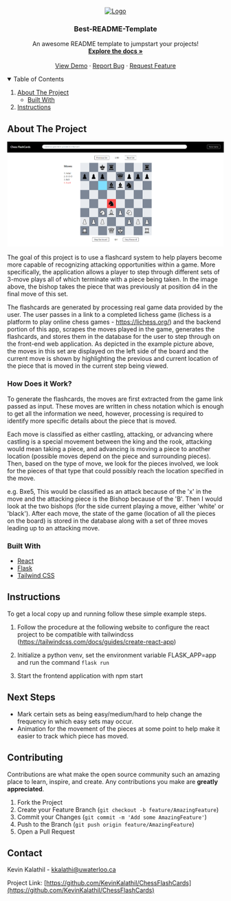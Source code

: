 <!-- PROJECT SHIELDS -->
<!--
*** I'm using markdown "reference style" links for readability.
*** Reference links are enclosed in brackets [ ] instead of parentheses ( ).
*** See the bottom of this document for the declaration of the reference variables
*** for contributors-url, forks-url, etc. This is an optional, concise syntax you may use.
*** https://www.markdownguide.org/basic-syntax/#reference-style-links
-->

<!-- PROJECT LOGO -->
<br />
<p align="center">
  <a href="https://github.com/othneildrew/Best-README-Template">
    <img src="images/logo.png" alt="Logo" width="80" height="80">
  </a>

  <h3 align="center">Best-README-Template</h3>

  <p align="center">
    An awesome README template to jumpstart your projects!
    <br />
    <a href="https://github.com/othneildrew/Best-README-Template"><strong>Explore the docs »</strong></a>
    <br />
    <br />
    <a href="https://github.com/othneildrew/Best-README-Template">View Demo</a>
    ·
    <a href="https://github.com/othneildrew/Best-README-Template/issues">Report Bug</a>
    ·
    <a href="https://github.com/othneildrew/Best-README-Template/issues">Request Feature</a>
  </p>
</p>

<!-- TABLE OF CONTENTS -->
<details open="open">
  <summary>Table of Contents</summary>
  <ol>
    <li>
      <a href="#about-the-project">About The Project</a>
      <ul>
        <li><a href="#built-with">Built With</a></li>
      </ul>
    </li>
    <li><a href="#instructions">Instructions</a></li>
  </ol>
</details>

<!-- ABOUT THE PROJECT -->

## About The Project

[![Product Name Screen Shot][product-screenshot]](https://example.com)

The goal of this project is to use a flashcard system to help players become more capable of recognizing attacking opportunities within a game. More specifically, the application allows a player to step through different sets of 3-move plays all of which terminate with a piece being taken. In the image above, the bishop takes the piece that was previously at position d4 in the final move of this set.

The flashcards are generated by processing real game data provided by the user. The user passes in a link to a completed lichess game (lichess is a platform to play online chess games - https://lichess.org/) and the backend portion of this app, scrapes the moves played in the game, generates the flashcards, and stores them in the database for the user to step through on the front-end web application. As depicted in the example picture above, the moves in this set are displayed on the left side of the board and the current move is shown by highlighting the previous and current location of the piece that is moved in the current step being viewed.

### How Does it Work?

To generate the flashcards, the moves are first extracted from the game link passed as input. These moves are written in chess notation which is enough to get all the information we need, however, processing is required to identify more specific details about the piece that is moved.

Each move is classified as either castling, attacking, or advancing where castling is a special movement between the king and the rook, attacking would mean taking a piece, and advancing is moving a piece to another location (possible moves depend on the piece and surrounding pieces). Then, based on the type of move, we look for the pieces involved, we look for the pieces of that type that could possibly reach the location specified in the move.

e.g. Bxe5, This would be classified as an attack because of the 'x' in the move and the attacking piece is the Bishop because of the 'B'. Then I would look at the two bishops (for the side current playing a move, either 'white' or 'black'). After each move, the state of the game (location of all the pieces on the board) is stored in the database along with a set of three moves leading up to an attacking move.

### Built With

- [React](https://reactjs.org/)
- [Flask](https://flask.palletsprojects.com/en/2.0.x/)
- [Tailwind CSS](https://tailwindcss.com/)

<!-- GETTING STARTED -->

## Instructions

To get a local copy up and running follow these simple example steps.

1. Follow the procedure at the following website to configure the react project to be compatible with tailwindcss (https://tailwindcss.com/docs/guides/create-react-app)

2. Initialize a python venv, set the environment variable FLASK_APP=app and run the command `flask run`

3. Start the frontend application with npm start

## Next Steps

- Mark certain sets as being easy/medium/hard to help change the frequency in which easy sets may occur.
- Animation for the movement of the pieces at some point to help make it easier to track which piece has moved.

## Contributing

Contributions are what make the open source community such an amazing place to learn, inspire, and create. Any contributions you make are **greatly appreciated**.

1. Fork the Project
2. Create your Feature Branch (`git checkout -b feature/AmazingFeature`)
3. Commit your Changes (`git commit -m 'Add some AmazingFeature'`)
4. Push to the Branch (`git push origin feature/AmazingFeature`)
5. Open a Pull Request

<!-- LICENSE -->

## Contact

Kevin Kalathil - kkalathi@uwaterloo.ca

Project Link: [https://github.com/KevinKalathil/ChessFlashCards](https://github.com/KevinKalathil/ChessFlashCards)

<!-- MARKDOWN LINKS & IMAGES -->
<!-- https://www.markdownguide.org/basic-syntax/#reference-style-links -->

[contributors-shield]: https://img.shields.io/github/contributors/othneildrew/Best-README-Template.svg?style=for-the-badge
[contributors-url]: https://github.com/othneildrew/Best-README-Template/graphs/contributors
[forks-shield]: https://img.shields.io/github/forks/othneildrew/Best-README-Template.svg?style=for-the-badge
[forks-url]: https://github.com/othneildrew/Best-README-Template/network/members
[stars-shield]: https://img.shields.io/github/stars/othneildrew/Best-README-Template.svg?style=for-the-badge
[stars-url]: https://github.com/othneildrew/Best-README-Template/stargazers
[issues-shield]: https://img.shields.io/github/issues/othneildrew/Best-README-Template.svg?style=for-the-badge
[issues-url]: https://github.com/othneildrew/Best-README-Template/issues
[license-shield]: https://img.shields.io/github/license/othneildrew/Best-README-Template.svg?style=for-the-badge
[license-url]: https://github.com/othneildrew/Best-README-Template/blob/master/LICENSE.txt
[linkedin-shield]: https://img.shields.io/badge/-LinkedIn-black.svg?style=for-the-badge&logo=linkedin&colorB=555
[linkedin-url]: https://linkedin.com/in/othneildrew
[product-screenshot]: images/Overview.png
[ambiguous-case]: images/FindingCandidate.png
